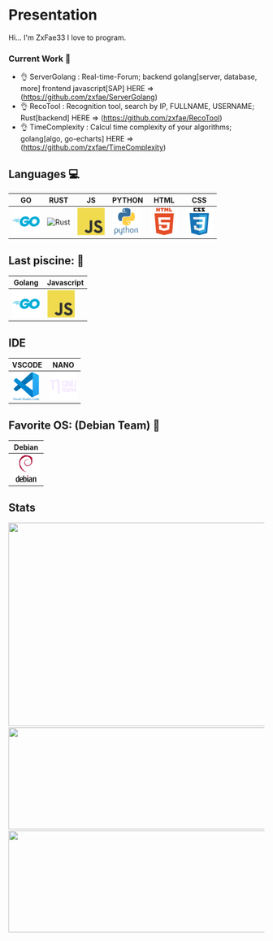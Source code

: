 # Presentation

Hi... I'm ZxFae33
I love to program.

### Current Work 🚀

- :ok_hand: ServerGolang : Real-time-Forum; backend golang[server, database, more] frontend javascript[SAP] HERE => (https://github.com/zxfae/ServerGolang)
- :ok_hand: RecoTool : Recognition tool, search by IP, FULLNAME, USERNAME; Rust[backend] HERE => (https://github.com/zxfae/RecoTool)
- 👌 TimeComplexity : Calcul time complexity of your algorithms; golang[algo, go-echarts] HERE => (https://github.com/zxfae/TimeComplexity)

## Languages :computer:

| GO | RUST | JS | PYTHON | HTML | CSS
|----------|----------|----------|-----|-----|-----|
| <img src="https://github.com/devicons/devicon/blob/master/icons/go/go-original-wordmark.svg" title="Golang" alt="Golang" width="55" height="55"/> | <img src="https://www.rust-lang.org/logos/rust-logo-128x128.png" title="Rust"  alt="Rust" width="55" height="55"/> |  <img src="https://github.com/devicons/devicon/blob/master/icons/javascript/javascript-original.svg" title="JavaScript" alt="JavaScript" width="55" height="55"/> | <img src="https://github.com/devicons/devicon/blob/master/icons/python/python-original-wordmark.svg" title="Python" alt="Python" width="55" height="55"/> |  <img src="https://github.com/devicons/devicon/blob/master/icons/html5/html5-plain-wordmark.svg" title="HTML" alt="HTML" width="55" height="55"/> |<img src="https://github.com/devicons/devicon/blob/master/icons/css3/css3-original-wordmark.svg" title="CSS" alt="CSS" width="55" height="55"/>

## Last piscine: :ocean:

| Golang | Javascript |
|----------|----------|
| <img src="https://github.com/devicons/devicon/blob/master/icons/go/go-original-wordmark.svg" title="Golang" alt="Golang" width="55" height="55"/> |  <img src="https://github.com/devicons/devicon/blob/master/icons/javascript/javascript-original.svg" title="JavaScript" alt="JavaScript" width="55" height="55"/> 

## IDE

| VSCODE | NANO
|----------|----------|
| <img src="https://github.com/devicons/devicon/blob/master/icons/vscode/vscode-original-wordmark.svg" title="VSCode" alt="VSCode" width="55" height="55"/> | <img src="https://github.com/devicons/devicon/blob/master/icons/nano/nano-original-wordmark.svg" title="Nano"  alt="Nano" width="55" height="55"/> |

## Favorite OS: (Debian Team) :floppy_disk:

| Debian |
|----------|
| <img src="https://github.com/devicons/devicon/blob/master/icons/debian/debian-original-wordmark.svg" title="Debian" alt="Debian" width="55" height="55"/>

## Stats
<p align="center">
  <img width="600" height="400" src="https://github-readme-stats.vercel.app/api/top-langs/?username=zxfae&theme=merko&show_icons=true&hide_border=false">
  <img width="600" height="200" src="https://github-readme-stats.vercel.app/api?username=zxfae&theme=merko&show_icons=true&hide_border=false">
  <img width="600" height="200" src="https://github-readme-streak-stats.herokuapp.com/?user=zxfae&theme=merko&hide_border=false">
</p>
 
